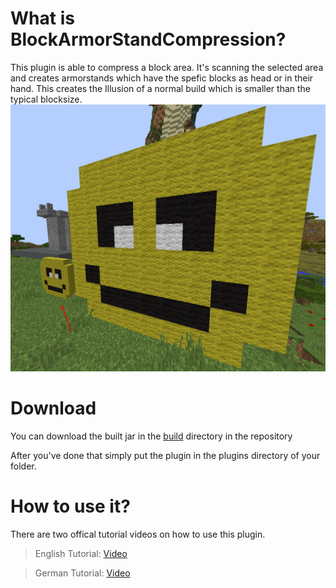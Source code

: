 # What is BlockArmorStandCompression?
This plugin is able to compress a block area. It's scanning the selected area and
creates armorstands which have the spefic blocks as head or in their hand.
This creates the Illusion of a normal build which is smaller than the typical blocksize.
![](https://github.com/Sigabiel/BlockArmorStandCompression/blob/images/1.png)

# Download
You can download the built jar in the [build](https://github.com/Sigabiel/BlockArmorStandCompression/tree/main/build) directory in the repository

After you've done that simply put the plugin in the plugins directory of your folder.

# How to use it?
There are two offical tutorial videos on how to use this plugin. 

> English Tutorial: [Video](https://www.youtube.com/channel/UC5ovkW3-0052CP88Ffzp8PQ)

> German Tutorial: [Video](https://www.youtube.com/channel/UCHMzGXWWvMKsslq2DHsBO6w)
